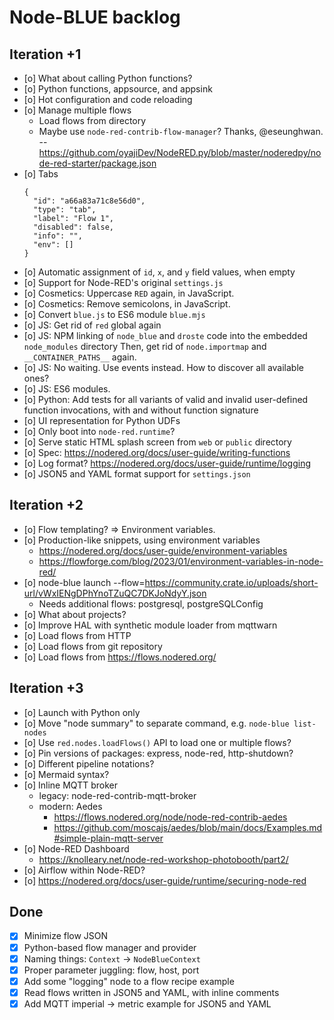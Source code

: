 # Node-BLUE backlog 

## Iteration +1
- [o] What about calling Python functions?
- [o] Python functions, appsource, and appsink
- [o] Hot configuration and code reloading
- [o] Manage multiple flows
  - Load flows from directory
  - Maybe use `node-red-contrib-flow-manager`? Thanks, @eseunghwan.
    -- https://github.com/oyajiDev/NodeRED.py/blob/master/noderedpy/node-red-starter/package.json
- [o] Tabs
  ```
  {
    "id": "a66a83a71c8e56d0",
    "type": "tab",
    "label": "Flow 1",
    "disabled": false,
    "info": "",
    "env": []
  } 
  ```
- [o] Automatic assignment of `id`, `x`, and `y` field values, when empty
- [o] Support for Node-RED's original `settings.js`
- [o] Cosmetics: Uppercase `RED` again, in JavaScript.
- [o] Cosmetics: Remove semicolons, in JavaScript.
- [o] Convert `blue.js` to ES6 module `blue.mjs`
- [o] JS: Get rid of `red` global again
- [o] JS: NPM linking of `node_blue` and `droste` code into the embedded `node_modules` directory
  Then, get rid of `node.importmap` and `__CONTAINER_PATHS__` again.
- [o] JS: No waiting. Use events instead. How to discover all available ones?
- [o] JS: ES6 modules.
- [o] Python: Add tests for all variants of valid and invalid user-defined function
  invocations, with and without function signature
- [o] UI representation for Python UDFs
- [o] Only boot into `node-red.runtime`?
- [o] Serve static HTML splash screen from `web` or `public` directory
- [o] Spec: https://nodered.org/docs/user-guide/writing-functions
- [o] Log format? https://nodered.org/docs/user-guide/runtime/logging
- [o] JSON5 and YAML format support for `settings.json`

## Iteration +2
- [o] Flow templating? => Environment variables.
- [o] Production-like snippets, using environment variables
  - https://nodered.org/docs/user-guide/environment-variables
  - https://flowforge.com/blog/2023/01/environment-variables-in-node-red/
- [o] node-blue launch --flow=https://community.crate.io/uploads/short-url/vWxIENgDPhYnoTZuQC7DKJoNdyY.json
  - Needs additional flows: postgresql, postgreSQLConfig
- [o] What about projects?
- [o] Improve HAL with synthetic module loader from mqttwarn
- [o] Load flows from HTTP
- [o] Load flows from git repository
- [o] Load flows from https://flows.nodered.org/

## Iteration +3
- [o] Launch with Python only
- [o] Move "node summary" to separate command, e.g. `node-blue list-nodes`
- [o] Use `red.nodes.loadFlows()` API to load one or multiple flows?
- [o] Pin versions of packages: express, node-red, http-shutdown?
- [o] Different pipeline notations?
- [o] Mermaid syntax?
- [o] Inline MQTT broker
  - legacy: node-red-contrib-mqtt-broker
  - modern: Aedes
    - https://flows.nodered.org/node/node-red-contrib-aedes
    - https://github.com/moscajs/aedes/blob/main/docs/Examples.md#simple-plain-mqtt-server
- [o] Node-RED Dashboard
  - https://knolleary.net/node-red-workshop-photobooth/part2/
- [o] Airflow within Node-RED?
- [o] https://nodered.org/docs/user-guide/runtime/securing-node-red


## Done
- [x] Minimize flow JSON
- [x] Python-based flow manager and provider
- [x] Naming things: `Context` -> `NodeBlueContext`
- [x] Proper parameter juggling: flow, host, port
- [x] Add some "logging" node to a flow recipe example
- [x] Read flows written in JSON5 and YAML, with inline comments
- [x] Add MQTT imperial -> metric example for JSON5 and YAML
